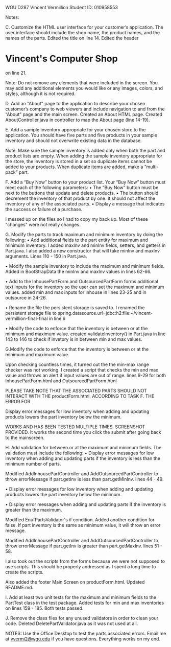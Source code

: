 WGU D287
Vincent Vermillion
Student ID:
010958553

Notes:

C.  Customize the HTML user interface for your customer’s application. The user interface should include the shop name, the product names, and the names of the parts.
Edited the title     <title>Vincent's Computer Shop</title> on line 14.
Edited the header     <h1>Vincent's Computer Shop</h1> on line 21.



Note: Do not remove any elements that were included in the screen. You may add any additional elements you would like or any images, colors, and styles, although it is not required.


D.  Add an “About” page to the application to describe your chosen customer’s company to web viewers and include navigation to and from the “About” page and the main screen.
Created an About HTML page.
Created AboutController.java in controller to map the About page (line 14-19).


E.  Add a sample inventory appropriate for your chosen store to the application. You should have five parts and five products in your sample inventory and should not overwrite existing data in the database.


Note: Make sure the sample inventory is added only when both the part and product lists are empty. When adding the sample inventory appropriate for the store, the inventory is stored in a set so duplicate items cannot be added to your products. When duplicate items are added, make a “multi-pack” part.


F.  Add a “Buy Now” button to your product list. Your “Buy Now” button must meet each of the following parameters:
•  The “Buy Now” button must be next to the buttons that update and delete products.
•  The button should decrement the inventory of that product by one. It should not affect the inventory of any of the associated parts.
•  Display a message that indicates the success or failure of a purchase.


I messed up on the files so I had to copy my back up. Most of these "changes" were not really changes.

G.  Modify the parts to track maximum and minimum inventory by doing the following:
•  Add additional fields to the part entity for maximum and minimum inventory.
I added maxInv and minInv fields, setters, and getters in Part.java.
I also added a new constructor that will take minInv and maxInv arguments. Lines 110 - 150 in Part.java.

•  Modify the sample inventory to include the maximum and minimum fields.
Added in BootStrapData the minInv and maxInv values in lines 62-66.

•  Add to the InhousePartForm and OutsourcedPartForm forms additional text inputs for the inventory so the user can set the maximum and minimum values.
added min and max inputs for inhouse in lines 23-25 and in outsource in 24-26.

•  Rename the file the persistent storage is saved to.
I renamed the persistent storage file to spring.datasource.url=jdbc:h2:file:~/vincent-vermillion-final-final in line 6

•  Modify the code to enforce that the inventory is between or at the minimum and maximum value.
created validateInventory() in Part.java in line 143 to 146 to check if invetory is in between min and max values.

G.Modify the code to enforce that the inventory is between or at the minimum and maximum value.

Upon checking countless times, it turned out the the min-max range checker was not working.
I created a script that checks the min and max value and throws an alert if input values are out of range. lines 9-29 for both InhousePartForm.html and OutsourcedPartForm.html


PLEASE TAKE NOTE THAT THE ASSOCIATED PARTS SHOULD NOT INTERACT WITH THE productForm.html. ACCORDING TO TASK F. THE ERROR FOR

Display error messages for low inventory when adding and updating products lowers the part inventory below the minimum.

WORKS AND HAS BEEN TESTED MULTIPLE TIMES. SCREENSHOT PROVIDED. It works the second time you click the submit after going back to the mainscreen.

H.  Add validation for between or at the maximum and minimum fields. The validation must include the following:
•  Display error messages for low inventory when adding and updating parts if the inventory is less than the minimum number of parts.

Modified AddInhousePartController and AddOutsourcedPartController to throw errorMessage if part.getInv is less than part.getMinInv. lines 44 - 49.


•  Display error messages for low inventory when adding and updating products lowers the part inventory below the minimum.

•  Display error messages when adding and updating parts if the inventory is greater than the maximum.

Modified EnufPartsValidator's if condition. Added another condition for false. If part inventory is the same as minimum value, it will throw an error message.

Modified AddInhousePartController and AddOutsourcedPartController to throw errorMessage if part.getInv is greater than part.getMaxInv. lines 51 - 58.

I also took out the scripts from the forms because we were not supposed to use scripts. This should be properly addressed as I spent a long time to create the scripts.

Also added the footer Main Screen on productForm.html.
Updated README.md.


I.  Add at least two unit tests for the maximum and minimum fields to the PartTest class in the test package.
Added tests for min and max inventories on lines 159 - 185. Both tests passed.

J.  Remove the class files for any unused validators in order to clean your code.
Deleted DeletePartValidator.java as it was not used at all.

NOTES:
Use the Office Desktop to test the parts associated errors. Email me at vvermi2@wgu.edu if you have questions. Everything works on my end. 